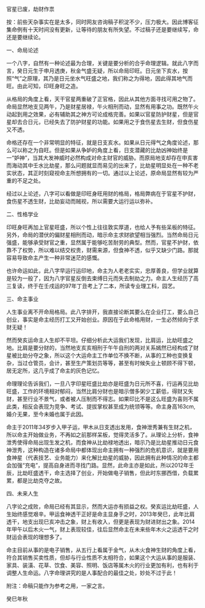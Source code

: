 官星已废，劫财作祟

按：前些天杂事实在是太多，同时网友咨询稿子积淀不少，压力极大。因此博客征集命例有十天时间没有更新，让等待的朋友有所失望。不过稿子还是要继续写，命还是要继续论。

一、命局论述

一个八字，自然有一种论述最为合理，关键是要分析的合乎命理逻辑。就此八字而言，癸日元生于申月透庚，秋金气盛无疑，所以命局印旺。日元坐下亥水，按照“气”之原理，其乃是日元坐水气旺盛之地，我们称之为得地，因此得其地气而旺。由此可知，印旺身旺之造。

从格局的角度上看，天干官星两重破了正官格，因此从其他方面寻找可用之物了。命局显然地支见两午，乃是财星居禄，午火相刑而动，显然有用事之功。既然午火动起到用之效果，必有辅助其之神方可论成格完善。如果以官星防护财星，但是官星却去合日元，已经失去了防护财星的功能。如果用之于食伤星去生财，但食伤星又不透。

命格还存在一个非常明显的特征，就是日支亥水。如果从日元得气之角度论述，那么可以称之为自旺。但是如果从争妒的角度上看，日支潜藏的比劫凶神始终是一“妒神”，当其大发神威时必然构成对命主财官的威胁。而原局地支却存在申亥害而海动其中壬水比劫星，那么问题就显而易见的出来了，比劫星明显处在一种不老实状态，其正时刻窥视命主所想拥有的一切。通过以上论述，原命局显然有较为严重的不足之处。

经过以上论述，八字可以看做是印旺身旺用财的格局，格局弊病在于官星不护财，食伤星不透生财，比劫妄动而贼视，所以需要大运行运以弥补。

二、性格学业

印旺身旺再加上官星旺盛，所以个性上往往敦实厚道，也给人予有些呆板的特征。另外，命局的潜伏的偏财星相刑而动，暗示命主求财欲望相当强烈。当然命局日元强盛，能够承受财官之重，显然属于能够吃苦耐劳的典型。然而，官星不护财，依靠不了权势，所以难以结交权贵，财需来源，但食神不透，似乎又缺少门路。那就容易导致命主产生一种非常迷茫的感慨。

也许命运如此，此八字早运行运印地，命主为人老老实实，忠厚善良，但学业就算是较为一般了，因为八字官星反倒去束缚日元而失去制劫之力。命主人生经历了高三复读，终于在壬戌运的97年丁丑考上了二本，所读专业理工科，园艺。

三、命主事业

人生事业离不开命局格局。此八字排开，我直接论断其要么在企业打工，要么自己创业，事实是命主经历打工又开始创业。原因在于此命格用财，一生必然倾向于求财无疑！

然而癸亥运命主人生却不平坦。仔细分析此大运我们发现，比肩运，比劫旺盛之地。比肩是要分财的，当然地支亥亥相刑于午午自刑的两对关系嫣然已经构成了财星被比劫分夺之象，所以这个大运命主工作单位不换不断，从事的工种也变换复杂，当过仓管员，会计，甚至生产策划员等等，甚至有时候失业上顿顾不得下顿，居无定所，这几乎成了命主的灰色记忆。

命理理论告诉我们，一旦八字印星旺盛比劫亦是旺盛为日元所不喜，行运再见比劫旺盛，工作的环境相对郁闷，当然比肩分财也是暗示僧多粥少工薪低，得财又失财，甚至行业不景气，或者被人压制而不得志。如果印比不是这么旺盛为喜则不属此类，相反会表现为竞争、考试、提拔掌权甚至成为统领等等。命主身高163cm,婚介无果，至今未婚也属于此因。

命主于2011年34岁步入甲子运，甲木从日支透出发用，食神泄秀兼有生财之机，所以命主开始做业务，不再如之前那样呆板，觉得灵活多了。从理论上分析，食神泄秀使得命局出现生发之机，而食神从比劫禄地透出，暗示乃是比劫星推动日元食神泄秀，这种构造在诸多命局中都体现出命主拥有一种强烈的危机意识，就是要用食神星（代表技艺、业务能力）来化解比劫星的威胁，因此拥有此种情况的命主都会加强“充电”，提高自身进而寻找门路。显然，此命主亦是如此，所以2012年壬辰，比劫旺盛透干，命主选择了创业，开始做电子销售，但此时东挪西借，负载累累，都是比劫克夺之故。

四、未来人生

八字论之成败，命局已经有其显示，然而大运亦有损益之权。癸亥运比劫旺盛，人生始终感觉艰辛。甲运食神透干正好是命主显身手之时，2013年癸巳，此年比肩透干，地支出现巳亥冲击之象，财上有收入，但更是表现为财进财出之象。2014年甲午以后木火一气，财上表现较佳，往后显然命主在未来些年木火之运透干之时财运会表现的理想多了。

命主目前从事的是电子销售，从五行上看属于金气，从木火食神生财的角度上看，符合其销售买卖性质，但却与行业性质不太相符合，如果这个大运从事的是服装、家具、装潢、花草、饮食、美容、照明、饭店等属木火的行业更加有利，也有利于调整人生命运。八字命理讲究的是人事配合的最佳之处，妙处不过于此！

附注：命稿只能作为参考之用，一家之言。

癸巳年秋

